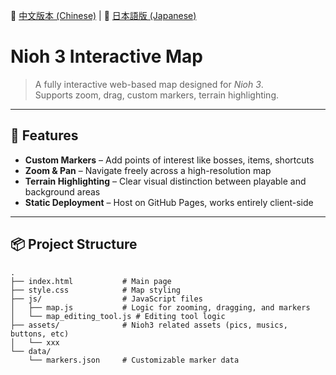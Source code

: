 📘 [中文版本 (Chinese)](./README.zh.md) | 📗 [日本語版 (Japanese)](./README.ja.md)

# Nioh 3 Interactive Map

> A fully interactive web-based map designed for *Nioh 3*.  
> Supports zoom, drag, custom markers, terrain highlighting.

---

## 🔧 Features

-  **Custom Markers** – Add points of interest like bosses, items, shortcuts
-  **Zoom & Pan** – Navigate freely across a high-resolution map
-  **Terrain Highlighting** – Clear visual distinction between playable and background areas
-  **Static Deployment** – Host on GitHub Pages, works entirely client-side

---

## 📦 Project Structure

```plaintext
.
├── index.html           # Main page
├── style.css            # Map styling
├── js/                  # JavaScript files
│   ├── map.js           # Logic for zooming, dragging, and markers
│   └── map_editing_tool.js # Editing tool logic
├── assets/              # Nioh3 related assets (pics, musics, buttons, etc)
│   └── xxx
└── data/
    └── markers.json     # Customizable marker data
